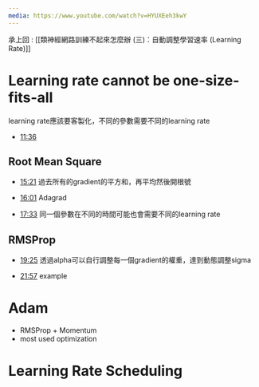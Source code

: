 ```yaml
---
media: https://www.youtube.com/watch?v=HYUXEeh3kwY
---
```

承上回 : [[類神經網路訓練不起來怎麼辦 (三)：自動調整學習速率 (Learning Rate)]]

# Learning rate cannot be one-size-fits-all

learning rate應該要客製化，不同的參數需要不同的learning rate


- [11:36](https://www.youtube.com/watch?v=HYUXEeh3kwY&t=696#t=11:36.09) 

## Root Mean Square


- [15:21](https://www.youtube.com/watch?v=HYUXEeh3kwY&t=922#t=15:21.76) 過去所有的gradient的平方和，再平均然後開根號

- [16:01](https://www.youtube.com/watch?v=HYUXEeh3kwY&t=962#t=16:01.98) Adagrad

- [17:33](https://www.youtube.com/watch?v=HYUXEeh3kwY&t=1053#t=17:33.25) 同一個參數在不同的時間可能也會需要不同的learning rate

## RMSProp


- [19:25](https://www.youtube.com/watch?v=HYUXEeh3kwY&t=1165#t=19:25.26) 透過alpha可以自行調整每一個gradient的權重，達到動態調整sigma

- [21:57](https://www.youtube.com/watch?v=HYUXEeh3kwY&t=1318#t=21:57.63) example


# Adam

- RMSProp + Momentum
- most used optimization

# Learning Rate Scheduling
